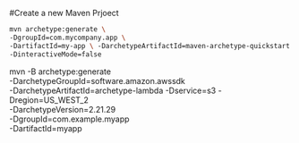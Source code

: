 #Create a new Maven Prjoect

```sh
mvn archetype:generate \
-DgroupId=com.mycompany.app \
-DartifactId=my-app \ -DarchetypeArtifactId=maven-archetype-quickstart \ -DarchetypeVersion=1.4 \
-DinteractiveMode=false
```

mvn -B archetype:generate \
 -DarchetypeGroupId=software.amazon.awssdk \
 -DarchetypeArtifactId=archetype-lambda -Dservice=s3 -Dregion=US_WEST_2 \
 -DarchetypeVersion=2.21.29 \
 -DgroupId=com.example.myapp \
 -DartifactId=myapp